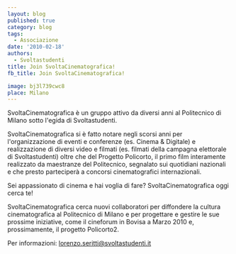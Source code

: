 ```yaml
---
layout: blog
published: true
category: blog
tags:
  - Associazione
date: '2010-02-18'
authors:
  - Svoltastudenti
title: Join SvoltaCinematografica!
fb_title: Join SvoltaCinematografica!

image: bj3l739cwc8
place: Milano
---
```


SvoltaCinematografica è un gruppo attivo da diversi anni al Politecnico di Milano sotto l'egida di Svoltastudenti.

SvoltaCinematografica si è fatto notare negli scorsi anni per l'organizzazione di eventi e conferenze (es. Cinema & Digitale) e realizzazione di diversi video e filmati (es. filmati della campagna elettorale di Svoltastudenti) oltre che del Progetto Policorto, il primo film interamente realizzato da maestranze del Politecnico, segnalato sui quotidiani nazionali e che presto parteciperà a concorsi cinematografici internazionali.

Sei appassionato di cinema e hai voglia di fare? SvoltaCinematografica oggi cerca te!

SvoltaCinematografica cerca nuovi collaboratori per diffondere la cultura cinematografica al Politecnico di Milano e per progettare e gestire le sue prossime iniziative, come il cineforum in Bovisa a Marzo 2010 e, prossimamente, il progetto Policorto2.

Per informazioni: [lorenzo.seritti@svoltastudenti.it](mailto:lorenzo.seritti@svoltastudenti.it)
